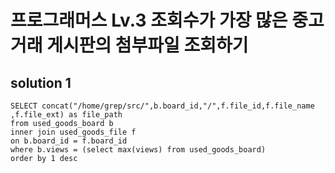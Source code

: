 # 프로그래머스 Lv.3 조회수가 가장 많은 중고거래 게시판의 첨부파일 조회하기

## solution 1

```mysql
SELECT concat("/home/grep/src/",b.board_id,"/",f.file_id,f.file_name ,f.file_ext) as file_path
from used_goods_board b 
inner join used_goods_file f
on b.board_id = f.board_id
where b.views = (select max(views) from used_goods_board)
order by 1 desc
```
